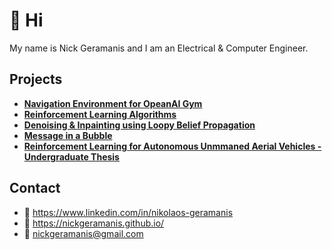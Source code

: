 # :wave: Hi

My name is Nick Geramanis and I am an Electrical & Computer Engineer.

## Projects

- [**Navigation Environment for OpeanAI Gym**](https://nickgeramanis.github.io/gym-navigation)
- [**Reinforcement Learning Algorithms**](https://nickgeramanis.github.io/rl-algorithms)
- [**Denoising & Inpainting using Loopy Belief Propagation**](https://nickgeramanis.github.io/denoising-inpainting-lbp)
- [**Message in a Bubble**](https://nickgeramanis.github.io/message-in-a-bubble)
- [**Reinforcement Learning for Autonomous Unmmaned Aerial Vehicles - Undergraduate Thesis**](https://nickgeramanis.github.io/undergrad-thesis-rl-uav/)

## Contact
- :link: https://www.linkedin.com/in/nikolaos-geramanis
- :link: https://nickgeramanis.github.io/
- :email: nickgeramanis@gmail.com
